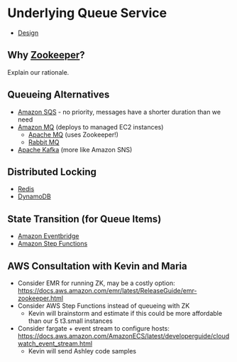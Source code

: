 # Underlying Queue Service

- [Design](README.md)

## Why [Zookeeper](https://zookeeper.apache.org/)?

Explain our rationale.

## Queueing Alternatives

- [Amazon SQS](https://aws.amazon.com/pm/sqs/) - no priority, messages have a shorter duration than we need
- [Amazon MQ](https://aws.amazon.com/amazon-mq/) (deploys to managed EC2 instances)
  - [Apache MQ](https://activemq.apache.org/) (uses Zookeeper!)
  - [Rabbit MQ](https://www.rabbitmq.com/) 
- [Apache Kafka](https://kafka.apache.org/intro) (more like Amazon SNS) 

## Distributed Locking
- [Redis](https://redis.io/)
- [DynamoDB](https://aws.amazon.com/dynamodb)

## State Transition (for Queue Items)
- [Amazon Eventbridge](https://aws.amazon.com/eventbridge/)
- [Amazon Step Functions](https://docs.aws.amazon.com/step-functions/index.html)

## AWS Consultation with Kevin and Maria
- Consider EMR for running ZK, may be a costly option: https://docs.aws.amazon.com/emr/latest/ReleaseGuide/emr-zookeeper.html
- Consider AWS Step Functions instead of queueing with ZK
  - Kevin will brainstorm and estimate if this could be more affordable than our 5 t3.small instances
- Consider fargate + event stream to configure hosts: https://docs.aws.amazon.com/AmazonECS/latest/developerguide/cloudwatch_event_stream.html
  - Kevin will send Ashley code samples 
